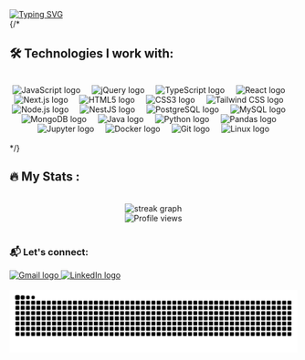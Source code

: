 <a href="https://git.io/typing-svg">
  <img src="https://readme-typing-svg.herokuapp.com?font=Fira+Code&weight=900&size=60&pause=1000&color=4493F8&width=900&height=90&lines=Hi%2C+my+name+is+Henri.;Welcome+to+my+profile!" alt="Typing SVG" />
</a>

<br />
{/*
<h2 align="left">🛠️ Technologies I work with:</h2>
<br />
<div align="center">
  <!-- Linguagens e Frontend -->
  <img src="https://cdn.jsdelivr.net/gh/devicons/devicon/icons/javascript/javascript-original.svg" height="30" alt="JavaScript logo" />
  <img width="12" />
  <img src="https://cdn.jsdelivr.net/gh/devicons/devicon/icons/jquery/jquery-original.svg" height="30" alt="jQuery logo" />
  <img width="12" />
  <img src="https://cdn.jsdelivr.net/gh/devicons/devicon/icons/typescript/typescript-original.svg" height="30" alt="TypeScript logo" />
  <img width="12" />
  <img src="https://cdn.jsdelivr.net/gh/devicons/devicon/icons/react/react-original.svg" height="30" alt="React logo" />
  <img width="12" />
  <img src="https://cdn.jsdelivr.net/gh/devicons/devicon/icons/nextjs/nextjs-original.svg" height="30" alt="Next.js logo" />
  <img width="12" />
  <img src="https://cdn.jsdelivr.net/gh/devicons/devicon/icons/html5/html5-original.svg" height="30" alt="HTML5 logo" />
  <img width="12" />
  <img src="https://cdn.jsdelivr.net/gh/devicons/devicon/icons/css3/css3-original.svg" height="30" alt="CSS3 logo" />
  <img width="12" />
  <img src="https://cdn.jsdelivr.net/gh/devicons/devicon/icons/tailwindcss/tailwindcss-original.svg" height="30" alt="Tailwind CSS logo" />
  <img width="12" />

  <!-- Backend e Banco de Dados -->
  <img src="https://cdn.jsdelivr.net/gh/devicons/devicon/icons/nodejs/nodejs-original.svg" height="30" alt="Node.js logo" />
  <img width="12" />
  <img src="https://cdn.jsdelivr.net/gh/devicons/devicon/icons/nestjs/nestjs-original.svg" height="30" alt="NestJS logo" />
  <img width="12" />
  <img src="https://cdn.jsdelivr.net/gh/devicons/devicon/icons/postgresql/postgresql-original.svg" height="30" alt="PostgreSQL logo" />
  <img width="12" />
  <img src="https://cdn.jsdelivr.net/gh/devicons/devicon/icons/mysql/mysql-original.svg" height="30" alt="MySQL logo" />
  <img width="12" />
  <img src="https://cdn.jsdelivr.net/gh/devicons/devicon/icons/mongodb/mongodb-original.svg" height="30" alt="MongoDB logo" />
  <img width="12" />
  <img src="https://cdn.jsdelivr.net/gh/devicons/devicon/icons/java/java-original.svg" height="30" alt="Java logo" />
  <img width="12" />
  
  <!-- Machine Learning -->
  <img src="https://cdn.jsdelivr.net/gh/devicons/devicon/icons/python/python-original.svg" height="30" alt="Python logo" />
  <img width="12" />
  <img src="https://cdn.jsdelivr.net/gh/devicons/devicon/icons/pandas/pandas-original.svg" height="30" alt="Pandas logo" />
  <img width="12" />
  <img src="https://cdn.jsdelivr.net/gh/devicons/devicon/icons/jupyter/jupyter-original.svg" height="30" alt="Jupyter logo" />
  <img width="12" />
  
  <!-- Ferramentas e DevOps -->
  <img src="https://cdn.jsdelivr.net/gh/devicons/devicon/icons/docker/docker-original.svg" height="30" alt="Docker logo" />
  <img width="12" />
  <img src="https://cdn.jsdelivr.net/gh/devicons/devicon/icons/git/git-original.svg" height="30" alt="Git logo" />
  <img width="12" />
  <img src="https://cdn.jsdelivr.net/gh/devicons/devicon/icons/linux/linux-original.svg" height="30" alt="Linux logo" />
</div>

<br />
*/}
<h2 align="left">🔥 My Stats :</h2>
<br />
<div align="center">
  <img src="https://streak-stats.demolab.com?user=HenriSM07&locale=en&mode=daily&theme=dark&hide_border=false&border_radius=5&order=3" height="220" alt="streak graph" />
  <br />
  <img src="https://komarev.com/ghpvc/?username=HenriSM07&label=Profile+views&color=0e75b6&style=flat" alt="Profile views" />
</div>

<br />

<h3 align="left">📬 Let's connect:</h3>

<div align="left">
  <a href="mailto:henridoss.miranda@gmail.com">
    <img src="https://img.shields.io/static/v1?message=Gmail&logo=gmail&label=&color=D14836&logoColor=white&labelColor=&style=for-the-badge" height="35" alt="Gmail logo" />
  </a>
  <a href="https://www.linkedin.com/in/henrisantos7/">
    <img src="https://img.shields.io/static/v1?message=LinkedIn&logo=linkedin&label=&color=0077B5&logoColor=white&labelColor=&style=for-the-badge" height="35" alt="LinkedIn logo" />
  </a>
</div>

<br />

<picture>
  <source media="(prefers-color-scheme: dark)" srcset="https://raw.githubusercontent.com/HenriSM07/HenriSM07/output/github-contribution-grid-snake-dark.svg">
  <source media="(prefers-color-scheme: light)" srcset="https://raw.githubusercontent.com/HenriSM07/HenriSM07/output/github-contribution-grid-snake.svg">
  <img alt="github contribution grid snake animation" src="https://raw.githubusercontent.com/HenriSM07/HenriSM07/output/github-contribution-grid-snake.svg">
</picture>

